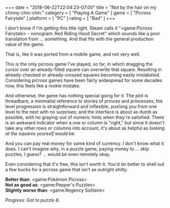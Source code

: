 +++
date = "2018-06-22T22:04:23-07:00"
title = "Not by the hair on my chinny-chin-chin."
category = [ "Playing A Game" ]
game = [ "Picross Fairytale" ]
platform = [ "PC" ]
rating = [ "Bad" ]
+++

I don't know if I'm getting this title right.  Steam calls it "<game:Picross Fairytale> - nonogram: Red Riding Hood Secret" which sounds like a poor translation from ... something.  And that fits with the general production value of the game.

That is, like it was ported from a mobile game, and not very well.

This is the only picross game I've played, so far, in which dragging the cursor over an already-filled square can <i>overwrite</i> that square.  Resulting in already-checked or already-crossed squares becoming easily mislabeled.  Considering picross games have been fairly widespread for some decades now, this feels like a rookie mistake.

And otherwise, the game has nothing special going for it.  The plot is threadbare, a minimalist reference to stories of princes and princesses; the level progression is straightforward and inflexible, pushing you from one level to the next with no surprises; and the interface is about as dumb as possible, with no graying-out of numeric hints when they're satisfied.  There is an awkward indicator when a row or column is "right," but since it doesn't take any other rows or columns into account, it's about as helpful as <i>looking at the squares yourself</i> would be.

And you can pay real money for some kind of currency.  I don't know what it does.  I can't imagine why, in a puzzle game, paying money to ... skip puzzles, I guess? ... would be even remotely okay.

Even considering that it's free, this isn't worth it.  You'd do better to shell out a few bucks for a picross game that isn't as outright <i>shitty</i>.

<b>Better than</b>: <game:Pokémon Picross>  
<b>Not as good as</b>: <game:Pepper's Puzzles>  
<b>Slightly worse than</b>: <game:Regency Solitaire>

<i>Progress: Got to puzzle 8.</i>

